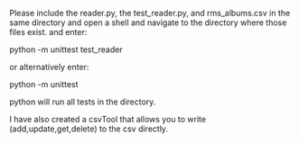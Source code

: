 Please include the reader.py, the test_reader.py, and rms_albums.csv in the same directory
and open a shell and navigate to the directory where those files exist.
and enter:

python -m unittest test_reader

or alternatively enter:

python -m unittest

python will run all tests in the directory.


I have also created a csvTool that allows you to write (add,update,get,delete) to the csv directly.
